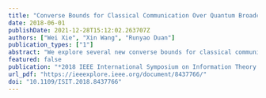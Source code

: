 ```yaml
---
title: "Converse Bounds for Classical Communication Over Quantum Broadcast Channels and Quantum Multi-Access Channels"
date: 2018-06-01
publishDate: 2021-12-28T15:12:02.263707Z
authors: ["Wei Xie", "Xin Wang", "Runyao Duan"]
publication_types: ["1"]
abstract: "We explore several new converse bounds for classical communication over quantum channels in both the one-shot and asymptotic regime. First, we show that the Matthews-Wehner meta-converse bound for entanglement assisted classical communication can be achieved by activated, no-signalling assisted codes, suitably generalizing a result for classical channels. Second, we derive a new efficiently computable meta-converse on the amount of information unassisted codes can transmit over a single use of a quantum channel. As an applications, we provide a finite resource analysis of classical communication over quantum erasure channels, including the second-order and moderate deviation asymptotics. Third, we explore the asymptotic analogue of our new meta-converse, the $Υ$-information of the channel. We show that its regularization is an upper bound on the capacity that is generally tighter than the entanglement-assisted capacity and other known efficiently computable strong converse bounds. For covariant channels we show that the $Υ$-information is a strong converse bound."
featured: false
publication: "*2018 IEEE International Symposium on Information Theory (ISIT)*"
url_pdf: "https://ieeexplore.ieee.org/document/8437766/"
doi: "10.1109/ISIT.2018.8437766"
---
```


